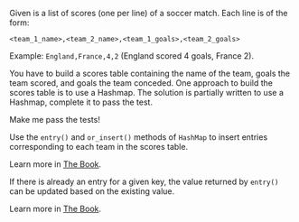 

Given is a list of scores (one per line) of a soccer match. Each line 
is of the form:
```
<team_1_name>,<team_2_name>,<team_1_goals>,<team_2_goals>
```

Example: `England,France,4,2` (England scored 4 goals, France 2).

You have to build a scores table containing the name of the team, goals
the team scored, and goals the team conceded. One approach to build
the scores table is to use a Hashmap. The solution is partially
written to use a Hashmap, complete it to pass the test.

Make me pass the tests!

<div class="hint">
Use the <code>entry()</code> and <code>or_insert()</code> methods of <code>HashMap</code> to insert entries corresponding to each team in the scores table.

Learn more in [The Book](https://doc.rust-lang.org/stable/book/ch08-03-hash-maps.html#only-inserting-a-value-if-the-key-has-no-value).
</div>


<div class="hint">
If there is already an entry for a given key, the value returned by <code>entry()</code> can be updated based on the existing value.

Learn more in [The Book](https://doc.rust-lang.org/book/ch08-03-hash-maps.html#updating-a-value-based-on-the-old-value).
</div>
